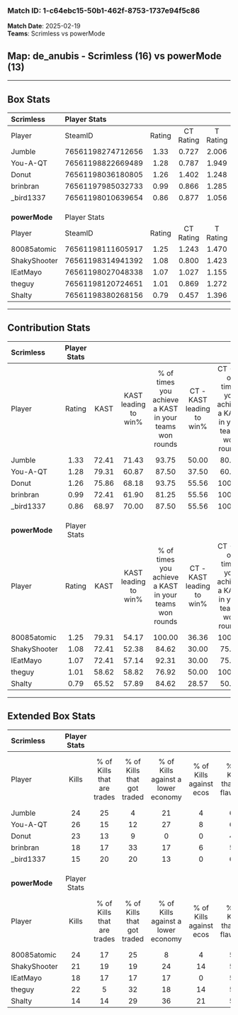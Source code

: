 ### Match ID: 1-c64ebc15-50b1-462f-8753-1737e94f5c86  
**Match Date**: 2025-02-19  
**Teams**: Scrimless vs powerMode  

## **Map**: de_anubis - Scrimless (16) vs powerMode (13)  
---  

## Box Stats  

| **Scrimless** | Player Stats      |        |           |          |       |       |       |         |        |      |     |
| :- | :- | :-: | :-: | :-: | :-: | :-: | :-: | :-: | :-: | :-: | :-: |
| Player        | SteamID           | Rating | CT Rating | T Rating | KAST  |  ADR  | Kills | Assists | Deaths | K/D  | HS% |
| Jumble        | 76561198274712656 |  1.33  |   0.727   |  2.006   | 72.41 | 103.8 |  24   |   13    |   19   | 1.26 | 50  |
| You-A-QT      | 76561198822669489 |  1.28  |   0.787   |  1.949   | 79.31 | 76.9  |  26   |    6    |   22   | 1.18 | 30  |
| Donut         | 76561198036180805 |  1.26  |   1.402   |  1.248   | 75.86 | 77.8  |  23   |    8    |   17   | 1.35 | 26  |
| brinbran      | 76561197985032733 |  0.99  |   0.866   |  1.285   | 72.41 | 74.8  |  18   |    8    |   22   | 0.82 | 38  |
| _bird1337     | 76561198010639654 |  0.86  |   0.877   |  1.056   | 68.97 | 59.6  |  15   |    1    |   19   | 0.79 | 33  |
|               |                   |        |           |          |       |       |       |         |        |      |     |
|               |                   |        |           |          |       |       |       |         |        |      |     |
|               |                   |        |           |          |       |       |       |         |        |      |     |
| **powerMode** | Player Stats      |        |           |          |       |       |       |         |        |      |     |
| Player        | SteamID           | Rating | CT Rating | T Rating | KAST  |  ADR  | Kills | Assists | Deaths | K/D  | HS% |
| 80085atomic   | 76561198111605917 |  1.25  |   1.243   |  1.470   | 79.31 | 77.2  |  24   |    5    |   20   | 1.20 | 45  |
| ShakyShooter  | 76561198314941392 |  1.08  |   0.800   |  1.423   | 72.41 | 71.3  |  21   |    7    |   21   | 1.00 | 38  |
| IEatMayo      | 76561198027048338 |  1.07  |   1.027   |  1.155   | 72.41 | 74.7  |  18   |    5    |   17   | 1.06 | 61  |
| theguy        | 76561198120724651 |  1.01  |   0.869   |  1.272   | 58.62 | 88.5  |  22   |    6    |   24   | 0.92 | 59  |
| Shalty        | 76561198380268156 |  0.79  |   0.457   |  1.396   | 65.52 | 76.7  |  14   |    8    |   24   | 0.58 | 35  |
---  

## Contribution Stats  

| **Scrimless** | Player Stats |       |                      |                                                        |                           |                                                             |                          |                                                            |
| :- | :-: | :-: | :-: | :-: | :-: | :-: | :-: | :-: |
| Player        |    Rating    | KAST  | KAST leading to win% | % of times you achieve a KAST in your teams won rounds | CT - KAST leading to win% | CT - % of times you achieve a KAST in your teams won rounds | T - KAST leading to win% | T - % of times you achieve a KAST in your teams won rounds |
| Jumble        |     1.33     | 72.41 |        71.43         |                         93.75                          |           50.00           |                            80.00                            |          84.62           |                           100.00                           |
| You-A-QT      |     1.28     | 79.31 |        60.87         |                         87.50                          |           37.50           |                            60.00                            |          73.33           |                           100.00                           |
| Donut         |     1.26     | 75.86 |        68.18         |                         93.75                          |           55.56           |                           100.00                            |          76.92           |                           90.91                            |
| brinbran      |     0.99     | 72.41 |        61.90         |                         81.25                          |           55.56           |                           100.00                            |          66.67           |                           72.73                            |
| _bird1337     |     0.86     | 68.97 |        70.00         |                         87.50                          |           55.56           |                           100.00                            |          81.82           |                           81.82                            |
|               |              |       |                      |                                                        |                           |                                                             |                          |                                                            |
|               |              |       |                      |                                                        |                           |                                                             |                          |                                                            |
|               |              |       |                      |                                                        |                           |                                                             |                          |                                                            |
| **powerMode** | Player Stats |       |                      |                                                        |                           |                                                             |                          |                                                            |
| Player        |    Rating    | KAST  | KAST leading to win% | % of times you achieve a KAST in your teams won rounds | CT - KAST leading to win% | CT - % of times you achieve a KAST in your teams won rounds | T - KAST leading to win% | T - % of times you achieve a KAST in your teams won rounds |
| 80085atomic   |     1.25     | 79.31 |        54.17         |                         100.00                         |           36.36           |                           100.00                            |          69.23           |                           100.00                           |
| ShakyShooter  |     1.08     | 72.41 |        52.38         |                         84.62                          |           30.00           |                            75.00                            |          72.73           |                           88.89                            |
| IEatMayo      |     1.07     | 72.41 |        57.14         |                         92.31                          |           30.00           |                            75.00                            |          81.82           |                           100.00                           |
| theguy        |     1.01     | 58.62 |        58.82         |                         76.92                          |           50.00           |                           100.00                            |          66.67           |                           66.67                            |
| Shalty        |     0.79     | 65.52 |        57.89         |                         84.62                          |           28.57           |                            50.00                            |          75.00           |                           100.00                           |
---  

## Extended Box Stats  

| **Scrimless** | Player Stats |                            |                            |                                    |                         |                              |                                 |        |                             |                                     |                          |                               |                            |
| :- | :-: | :-: | :-: | :-: | :-: | :-: | :-: | :-: | :-: | :-: | :-: | :-: | :-: |
| Player        |    Kills     | % of Kills that are trades | % of Kills that got traded | % of Kills against a lower economy | % of Kills against ecos | % of Kills that are flawless | % of Kills that are close duels | Deaths | % of Deaths that get traded | % of Deaths against a lower economy | % of Deaths against ecos | % of Deaths that are flawless | % of Deaths that are close |
| Jumble        |      24      |             25             |             4              |                 21                 |            4            |              63              |                4                |   19   |             16              |                  5                  |            5             |              42               |             5              |
| You-A-QT      |      26      |             15             |             12             |                 27                 |            8            |              69              |                4                |   22   |             27              |                 14                  |            0             |              59               |             5              |
| Donut         |      23      |             13             |             9              |                 0                  |            0            |              43              |                9                |   17   |             24              |                  6                  |            0             |              71               |             0              |
| brinbran      |      18      |             17             |             33             |                 17                 |            6            |              50              |               11                |   22   |             23              |                  0                  |            0             |              64               |             9              |
| _bird1337     |      15      |             20             |             20             |                 13                 |            0            |              67              |               13                |   19   |             32              |                 11                  |            0             |              42               |             5              |
|               |              |                            |                            |                                    |                         |                              |                                 |        |                             |                                     |                          |                               |                            |
|               |              |                            |                            |                                    |                         |                              |                                 |        |                             |                                     |                          |                               |                            |
|               |              |                            |                            |                                    |                         |                              |                                 |        |                             |                                     |                          |                               |                            |
| **powerMode** | Player Stats |                            |                            |                                    |                         |                              |                                 |        |                             |                                     |                          |                               |                            |
| Player        |    Kills     | % of Kills that are trades | % of Kills that got traded | % of Kills against a lower economy | % of Kills against ecos | % of Kills that are flawless | % of Kills that are close duels | Deaths | % of Deaths that get traded | % of Deaths against a lower economy | % of Deaths against ecos | % of Deaths that are flawless | % of Deaths that are close |
| 80085atomic   |      24      |             17             |             25             |                 8                  |            4            |              58              |                8                |   20   |             20              |                  5                  |            0             |              70               |             5              |
| ShakyShooter  |      21      |             19             |             19             |                 24                 |           14            |              52              |                0                |   21   |              5              |                 10                  |            5             |              62               |             5              |
| IEatMayo      |      18      |             17             |             17             |                 17                 |            0            |              50              |               11                |   17   |              6              |                  0                  |            0             |              53               |             6              |
| theguy        |      22      |             5              |             32             |                 18                 |           14            |              55              |                5                |   24   |             13              |                  4                  |            0             |              54               |             4              |
| Shalty        |      14      |             14             |             29             |                 36                 |           21            |              57              |                0                |   24   |             25              |                  4                  |            4             |              54               |             17             |
